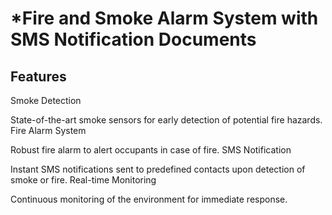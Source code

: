 # *Fire and Smoke Alarm System with SMS Notification Documents

## Features
Smoke Detection

State-of-the-art smoke sensors for early detection of potential fire hazards.
Fire Alarm System

Robust fire alarm to alert occupants in case of fire.
SMS Notification

Instant SMS notifications sent to predefined contacts upon detection of smoke or fire.
Real-time Monitoring

Continuous monitoring of the environment for immediate response.
